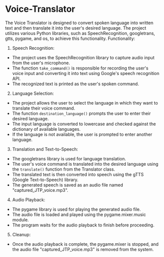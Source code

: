 # Voice-Translator
The Voice Translator is designed to convert spoken language into  written text and then translate it into the user's desired language. The project  utilizes various Python libraries, such as SpeechRecognition, googletrans, gtts,  pygame, and os, to achieve this functionality. Functionality: 
1. Speech Recognition:
 - The project uses the SpeechRecognition library to capture audio input from 
the user's microphone. 
 - The function `take_command()` is responsible for recording the user's voice 
input and converting it into text using Google's speech recognition API. 
 - The recognized text is printed as the user's spoken command. 
2. Language Selection:
 - The project allows the user to select the language in which they want to 
translate their voice command. 
 - The function `destination_language()` prompts the user to enter their desired 
language. 
 - The input language is converted to lowercase and checked against the 
dictionary of available languages. 
 - If the language is not available, the user is prompted to enter another 
language. 
3. Translation and Text-to-Speech: 
 - The googletrans library is used for language translation. 
 - The user's voice command is translated into the desired language using the 
`translate()` function from the Translator class. 
 - The translated text is then converted into speech using the gTTS (Google 
Text-to-Speech) library. 
 - The generated speech is saved as an audio file named 
"captured_JTP_voice.mp3". 
4. Audio Playback: 
 - The pygame library is used for playing the generated audio file. 
 - The audio file is loaded and played using the pygame.mixer.music module. 
 - The program waits for the audio playback to finish before proceeding. 
5. Cleanup: 
 - Once the audio playback is complete, the pygame.mixer is stopped, and the 
audio file "captured_JTP_voice.mp3" is removed from the system. 
